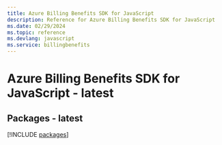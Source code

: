 ```yaml
---
title: Azure Billing Benefits SDK for JavaScript
description: Reference for Azure Billing Benefits SDK for JavaScript
ms.date: 02/29/2024
ms.topic: reference
ms.devlang: javascript
ms.service: billingbenefits
---
```

# Azure Billing Benefits SDK for JavaScript - latest
## Packages - latest
[!INCLUDE [packages](billing-benefits-index.md)]